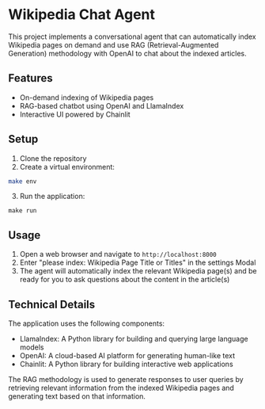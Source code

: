 # Wikipedia Chat Agent

This project implements a conversational agent that can automatically index Wikipedia pages on demand and use RAG (Retrieval-Augmented Generation) methodology with OpenAI to chat about the indexed articles.

## Features

- On-demand indexing of Wikipedia pages
- RAG-based chatbot using OpenAI and LlamaIndex
- Interactive UI powered by Chainlit

## Setup

1. Clone the repository
2. Create a virtual environment:

```bash
make env
```

3. Run the application:

```
make run
```

## Usage

1. Open a web browser and navigate to `http://localhost:8000`
2. Enter "please index: Wikipedia Page Title or Titles" in the settings Modal
3. The agent will automatically index the relevant Wikipedia page(s) and be ready for you to ask questions about the content in the article(s)

## Technical Details

The application uses the following components:

- LlamaIndex: A Python library for building and querying large language models
- OpenAI: A cloud-based AI platform for generating human-like text
- Chainlit: A Python library for building interactive web applications

The RAG methodology is used to generate responses to user queries by retrieving relevant information from the indexed Wikipedia pages and generating text based on that information.
